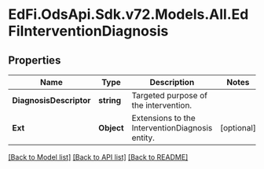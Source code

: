 # EdFi.OdsApi.Sdk.v72.Models.All.EdFiInterventionDiagnosis

## Properties

Name | Type | Description | Notes
------------ | ------------- | ------------- | -------------
**DiagnosisDescriptor** | **string** | Targeted purpose of the intervention. | 
**Ext** | **Object** | Extensions to the InterventionDiagnosis entity. | [optional] 

[[Back to Model list]](../../README.md#documentation-for-models) [[Back to API list]](../../README.md#documentation-for-api-endpoints) [[Back to README]](../../README.md)


